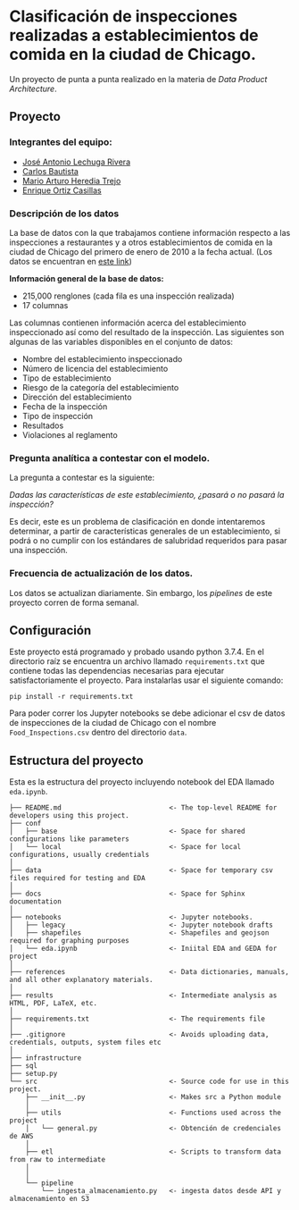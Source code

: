 
# Clasificación de inspecciones realizadas a establecimientos de comida en la ciudad de Chicago.

Un proyecto de punta a punta realizado en la materia de _Data Product Architecture_. 

## Proyecto

### Integrantes del equipo:

* [José Antonio Lechuga Rivera](https://github.com/lechugaa)
* [Carlos Bautista](https://github.com/cbautistap)
* [Mario Arturo Heredia Trejo](https://github.com/mhnk77)
* [Enrique Ortiz Casillas](https://github.com/EnriqueOrtiz27)


### Descripción de los datos

La base de datos con la que trabajamos contiene información respecto a las inspecciones 
a restaurantes y a otros establecimientos de comida en la ciudad de Chicago del primero
de enero de 2010 a la fecha actual. (Los datos se encuentran en [este link](https://data.cityofchicago.org/Health-Human-Services/Food-Inspections/4ijn-s7e5))

**Información general de la base de datos:** 

* 215,000 renglones (cada fila es una inspección realizada)
* 17 columnas

Las columnas contienen información acerca del establecimiento inspeccionado así como del
resultado de la inspección. Las siguientes son algunas de las variables disponibles en el
conjunto de datos:

* Nombre del establecimiento inspeccionado
* Número de licencia del establecimiento
* Tipo de establecimiento
* Riesgo de la categoría del establecimiento
* Dirección del establecimiento
* Fecha de la inspección
* Tipo de inspección
* Resultados
* Violaciones al reglamento


### Pregunta analítica a contestar con el modelo.

La pregunta a contestar es la siguiente: 

_Dadas las características de este establecimiento, ¿pasará o no pasará la inspección?_

Es decir, este es un problema de clasificación en donde intentaremos determinar, a partir de 
características generales de un establecimiento, si podrá o no cumplir con los estándares de salubridad
requeridos para pasar una inspección.

### Frecuencia de actualización de los datos.

Los datos se actualizan diariamente. Sin embargo, los _pipelines_ de este proyecto corren de forma
semanal.

## Configuración

Este proyecto está programado y probado usando python 3.7.4. En el directorio raíz se encuentra
un archivo llamado `requirements.txt` que contiene todas las dependencias necesarias para ejecutar
satisfactoriamente el proyecto. Para instalarlas usar el siguiente comando:

```
pip install -r requirements.txt
```

Para poder correr los Jupyter notebooks se debe adicionar el csv de datos de inspecciones de la 
ciudad de Chicago con el nombre `Food_Inspections.csv` dentro del directorio `data`.

## Estructura del proyecto

Esta es la estructura del proyecto incluyendo notebook del EDA llamado `eda.ipynb`.

```
├── README.md                           <- The top-level README for developers using this project.
├── conf
│   ├── base                            <- Space for shared configurations like parameters
│   └── local                           <- Space for local configurations, usually credentials
│
├── data                                <- Space for temporary csv files required for testing and EDA
│
├── docs                                <- Space for Sphinx documentation
│
├── notebooks                           <- Jupyter notebooks.
│   ├── legacy                          <- Jupyter notebook drafts
│   ├── shapefiles                      <- Shapefiles and geojson required for graphing purposes
│   └── eda.ipynb                       <- Iniital EDA and GEDA for project
│   
├── references                          <- Data dictionaries, manuals, and all other explanatory materials.
│
├── results                             <- Intermediate analysis as HTML, PDF, LaTeX, etc.
│
├── requirements.txt                    <- The requirements file
│
├── .gitignore                          <- Avoids uploading data, credentials, outputs, system files etc
│
├── infrastructure
├── sql
├── setup.py
└── src                                 <- Source code for use in this project.
    ├── __init__.py                     <- Makes src a Python module
    │
    ├── utils                           <- Functions used across the project
    │   └── general.py                  <- Obtención de credenciales de AWS
    │
    ├── etl                             <- Scripts to transform data from raw to intermediate
    │
    │
    └── pipeline
        └── ingesta_almacenamiento.py   <- ingesta datos desde API y almacenamiento en S3
```
